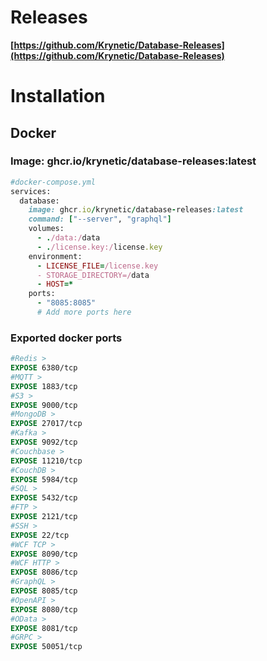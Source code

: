 
# Releases
**[https://github.com/Krynetic/Database-Releases](https://github.com/Krynetic/Database-Releases)**

# Installation

## Docker

### Image: ghcr.io/krynetic/database-releases:latest

```ruby
#docker-compose.yml
services:
  database:
    image: ghcr.io/krynetic/database-releases:latest
    command: ["--server", "graphql"]
    volumes:
      - ./data:/data
      - ./license.key:/license.key
    environment:
      - LICENSE_FILE=/license.key
      - STORAGE_DIRECTORY=/data
      - HOST=*
    ports:
      - "8085:8085"
      # Add more ports here
```

### Exported docker ports

```dockerfile
#Redis >
EXPOSE 6380/tcp 
#MQTT >
EXPOSE 1883/tcp 
#S3 >
EXPOSE 9000/tcp
#MongoDB >
EXPOSE 27017/tcp
#Kafka >
EXPOSE 9092/tcp 
#Couchbase >
EXPOSE 11210/tcp 
#CouchDB >
EXPOSE 5984/tcp 
#SQL >
EXPOSE 5432/tcp 
#FTP >
EXPOSE 2121/tcp 
#SSH >
EXPOSE 22/tcp 
#WCF TCP >
EXPOSE 8090/tcp 
#WCF HTTP >
EXPOSE 8086/tcp 
#GraphQL >
EXPOSE 8085/tcp 
#OpenAPI >
EXPOSE 8080/tcp 
#OData >
EXPOSE 8081/tcp 
#GRPC >
EXPOSE 50051/tcp
```